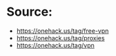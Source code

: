 # Source:
- https://onehack.us/tag/free-vpn
- https://onehack.us/tag/proxies
- https://onehack.us/tag/vpn

